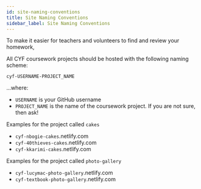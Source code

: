 ```yaml
---
id: site-naming-conventions
title: Site Naming Conventions
sidebar_label: Site Naming Conventions
---
```


To make it easier for teachers and volunteers to find and review your homework,

All CYF coursework projects should be hosted with the following naming scheme:

`cyf-USERNAME-PROJECT_NAME`

...where:

- `USERNAME` is your GitHub username
- `PROJECT_NAME` is the name of the coursework project. If you are not sure, then ask!

Examples for the project called `cakes`

- `cyf-nbogie-cakes`.netlify.com
- `cyf-40thieves-cakes`.netlify.com
- `cyf-kkarimi-cakes`.netlify.com

Examples for the project called `photo-gallery`

- `cyf-lucymac-photo-gallery`.netlify.com
- `cyf-textbook-photo-gallery`.netlify.com
